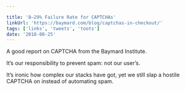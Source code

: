 ```yaml
---

title: '8–29% Failure Rate for CAPTCHAs'
linkUrl: 'https://baymard.com/blog/captchas-in-checkout/'
tags: ['links', 'tweets', 'toots']
date: '2018-08-25'
---
```

‪A good report on CAPTCHA from the Baymard Institute.‬

‪It’s our responsibility to prevent spam: not our user’s.‬

‪It’s ironic how complex our stacks have got, yet we still slap a hostile CAPTCHA on instead of automating spam.‬
